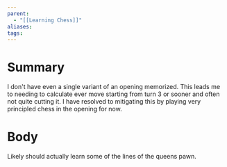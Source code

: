 ```yaml
---
parent:
  - "[[Learning Chess]]"
aliases: 
tags:
---
```

# Summary 
I don't have even a single variant of an opening memorized. This leads me to needing to calculate ever move starting from turn 3 or sooner and often not quite cutting it. I have resolved to mitigating this by playing very principled chess in the opening for now. 
# Body
Likely should actually learn some of the lines of the queens pawn. 